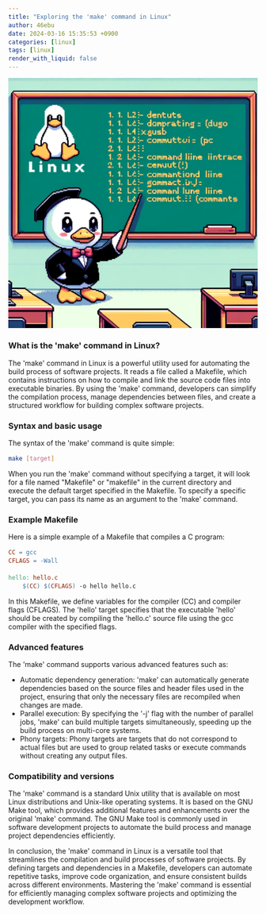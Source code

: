 ```yaml
---
title: "Exploring the 'make' command in Linux"
author: 46ebu
date: 2024-03-16 15:35:53 +0900
categories: [linux]
tags: [linux]
render_with_liquid: false
---
```


![Intro](/assets/img/post/linux.png)
### What is the 'make' command in Linux?
The 'make' command in Linux is a powerful utility used for automating the build process of software projects. It reads a file called a Makefile, which contains instructions on how to compile and link the source code files into executable binaries. By using the 'make' command, developers can simplify the compilation process, manage dependencies between files, and create a structured workflow for building complex software projects.

### Syntax and basic usage
The syntax of the 'make' command is quite simple:
```bash
make [target]
```
When you run the 'make' command without specifying a target, it will look for a file named "Makefile" or "makefile" in the current directory and execute the default target specified in the Makefile. To specify a specific target, you can pass its name as an argument to the 'make' command.

### Example Makefile
Here is a simple example of a Makefile that compiles a C program:
```makefile
CC = gcc
CFLAGS = -Wall

hello: hello.c
    $(CC) $(CFLAGS) -o hello hello.c
```
In this Makefile, we define variables for the compiler (CC) and compiler flags (CFLAGS). The 'hello' target specifies that the executable 'hello' should be created by compiling the 'hello.c' source file using the gcc compiler with the specified flags.

### Advanced features
The 'make' command supports various advanced features such as:
- Automatic dependency generation: 'make' can automatically generate dependencies based on the source files and header files used in the project, ensuring that only the necessary files are recompiled when changes are made.
- Parallel execution: By specifying the '-j' flag with the number of parallel jobs, 'make' can build multiple targets simultaneously, speeding up the build process on multi-core systems.
- Phony targets: Phony targets are targets that do not correspond to actual files but are used to group related tasks or execute commands without creating any output files.

### Compatibility and versions
The 'make' command is a standard Unix utility that is available on most Linux distributions and Unix-like operating systems. It is based on the GNU Make tool, which provides additional features and enhancements over the original 'make' command. The GNU Make tool is commonly used in software development projects to automate the build process and manage project dependencies efficiently.

In conclusion, the 'make' command in Linux is a versatile tool that streamlines the compilation and build processes of software projects. By defining targets and dependencies in a Makefile, developers can automate repetitive tasks, improve code organization, and ensure consistent builds across different environments. Mastering the 'make' command is essential for efficiently managing complex software projects and optimizing the development workflow.